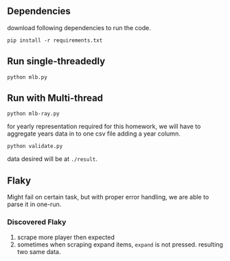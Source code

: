 ## Dependencies

download following dependencies to run the code.

```
pip install -r requirements.txt
```

## Run single-threadedly

```
python mlb.py
```

## Run with Multi-thread

```
python mlb-ray.py
```

for yearly representation required for this homework, we will have to aggregate years data in to one csv file adding a year column.

```
python validate.py
```

data desired will be at `./result`.

## Flaky

Might fail on certain task, but with proper error handling, we are able to parse it in one-run.

### Discovered Flaky

1. scrape more player then expected
2. sometimes when scraping expand items, `expand` is not pressed. resulting two same data.